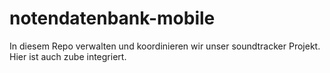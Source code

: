 # notendatenbank-mobile
In diesem Repo verwalten und koordinieren wir unser soundtracker Projekt. Hier ist auch zube integriert.
